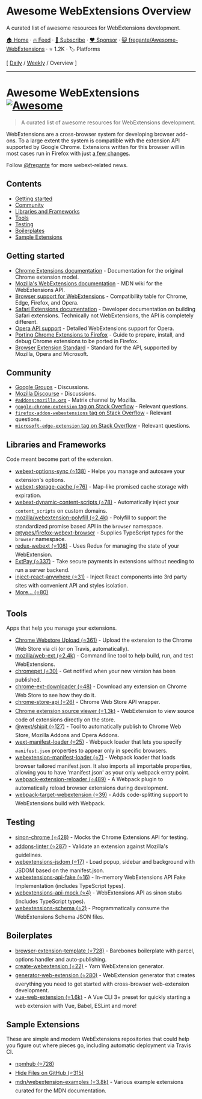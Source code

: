 # Awesome WebExtensions Overview

A curated list of awesome resources for WebExtensions development.

[🏠 Home](/README.md) · [🔥 Feed](https://www.trackawesomelist.com/fregante/Awesome-WebExtensions/rss.xml) · [📮 Subscribe](https://trackawesomelist.us17.list-manage.com/subscribe?u=d2f0117aa829c83a63ec63c2f&id=36a103854c) · [❤️  Sponsor](https://github.com/sponsors/theowenyoung) · [😺 fregante/Awesome-WebExtensions](https://github.com/fregante/Awesome-WebExtensions) · ⭐ 1.2K · 🏷️ Platforms

[ [Daily](/content/fregante/Awesome-WebExtensions/README.md) / [Weekly](/content/fregante/Awesome-WebExtensions/week/README.md) / Overview ]

---

# Awesome WebExtensions [![Awesome](https://awesome.re/badge.svg)](https://awesome.re)

> A curated list of awesome resources for WebExtensions development.

WebExtensions are a cross-browser system for developing browser add-ons. To a large extent the system is compatible with the extension API supported by Google Chrome. Extensions written for this browser will in most cases run in Firefox with just [a few changes](https://developer.mozilla.org/en-US/Add-ons/WebExtensions/Porting_a_Google_Chrome_extension).

Follow [@fregante](https://fregante.com) for more webext-related news.

## Contents

*   [Getting started](#getting-started)
*   [Community](#community)
*   [Libraries and Frameworks](#libraries-and-frameworks)
*   [Tools](#tools)
*   [Testing](#testing)
*   [Boilerplates](#boilerplates)
*   [Sample Extensions](#sample-extensions)

## Getting started

*   [Chrome Extensions documentation](https://developer.chrome.com/docs/extensions/reference) - Documentation for the original Chrome extension model.
*   [Mozilla's WebExtensions documentation](https://developer.mozilla.org/en-US/Add-ons/WebExtensions) - MDN wiki for the WebExtensions API.
*   [Browser support for WebExtensions](https://developer.mozilla.org/en-US/Add-ons/WebExtensions/Browser_support_for_JavaScript_APIs) - Compatibility table for Chrome, Edge, Firefox, and Opera.
*   [Safari Extensions documentation](https://developer.apple.com/safari/extensions/) - Developer documentation on building Safari extensions. Technically not WebExtensions, the API is completely different.
*   [Opera API support](https://dev.opera.com/extensions/apis/) - Detailed WebExtensions support for Opera.
*   [Porting Chrome Extensions to Firefox](https://extensionworkshop.com/documentation/develop/porting-a-google-chrome-extension) - Guide to prepare, install, and debug Chrome extensions to be ported in Firefox.
*   [Browser Extension Standard](https://browserext.github.io/browserext/) - Standard for the API, supported by Mozilla, Opera and Microsoft.

## Community

*   [Google Groups](https://groups.google.com/a/chromium.org/forum/#!forum/chromium-extensions) - Discussions.
*   [Mozilla Discourse](https://discourse.mozilla.org/c/add-ons) - Discussions.
*   [`#addons:mozilla.org`](https://matrix.to/#/#addons:mozilla.org) - Matrix channel by Mozilla.
*   [`google-chrome-extension` tag on Stack Overflow](https://stackoverflow.com/questions/tagged/google-chrome-extension) - Relevant questions.
*   [`firefox-addon-webextensions` tag on Stack Overflow](https://stackoverflow.com/questions/tagged/firefox-addon-webextensions) - Relevant questions.
*   [`microsoft-edge-extension` tag on Stack Overflow](https://stackoverflow.com/questions/tagged/microsoft-edge-extension) - Relevant questions.

## Libraries and Frameworks

Code meant become part of the extension.

*   [webext-options-sync (⭐138)](https://github.com/fregante/webext-options-sync) - Helps you manage and autosave your extension's options.
*   [webext-storage-cache (⭐76)](https://github.com/fregante/webext-storage-cache) - Map-like promised cache storage with expiration.
*   [webext-dynamic-content-scripts (⭐78)](https://github.com/fregante/webext-dynamic-content-scripts) - Automatically inject your `content_scripts` on custom domains.
*   [mozilla/webextension-polyfill (⭐2.4k)](https://github.com/mozilla/webextension-polyfill) - Polyfill to support the standardized promise based API in the `browser` namespace.
*   [@types/firefox-webext-browser](https://www.npmjs.com/package/@types/firefox-webext-browser) - Supplies TypeScript types for the `browser` namespace.
*   [redux-webext (⭐108)](https://github.com/ivantsov/redux-webext) - Uses Redux for managing the state of your WebExtension.
*   [ExtPay (⭐337)](https://github.com/Glench/ExtPay) - Take secure payments in extensions without needing to run a server backend.
*   [inject-react-anywhere (⭐31)](https://github.com/OlegWock/inject-react-anywhere) - Inject React components into 3rd party sites with convenient API and styles isolation.
*   [More… (⭐80)](https://github.com/fregante/webext-fun)

## Tools

Apps that help you manage your extensions.

*   [Chrome Webstore Upload (⭐361)](https://github.com/fregante/chrome-webstore-upload-cli) - Upload the extension to the Chrome Web Store via cli (or on Travis, automatically).
*   [mozilla/web-ext (⭐2.4k)](https://github.com/mozilla/web-ext) - Command line tool to help build, run, and test WebExtensions.
*   [chromepet (⭐30)](https://github.com/ZenHubIO/chromepet) - Get notified when your new version has been published.
*   [chrome-ext-downloader (⭐48)](https://github.com/jiripospisil/chrome-ext-downloader) - Download any extension on Chrome Web Store to see how they do it.
*   [chrome-store-api (⭐26)](https://github.com/acvetkov/chrome-store-api) - Chrome Web Store API wrapper.
*   [Chrome extension source viewer (⭐1.3k)](https://github.com/Rob--W/crxviewer) - WebExtension to view source code of extensions directly on the store.
*   [@wext/shipit (⭐127)](https://github.com/LinusU/wext-shipit) - Tool to automatically publish to Chrome Web Store, Mozilla Addons and Opera Addons.
*   [wext-manifest-loader (⭐25)](https://github.com/abhijithvijayan/wext-manifest-loader) - Webpack loader that lets you specify `manifest.json` properties to appear only in specific browsers.
*   [webextension-manifest-loader (⭐7)](https://github.com/jsmnbom/webextension-manifest-loader) - Webpack loader that loads browser tailored manifest.json. It also imports all importable properties, allowing you to have 'manifest.json' as your only webpack entry point.
*   [webpack-extension-reloader (⭐489)](https://github.com/rubenspgcavalcante/webpack-extension-reloader) - A Webpack plugin to automatically reload browser extensions during development.
*   [webpack-target-webextension (⭐39)](https://github.com/awesome-webextension/webpack-target-webextension) - Adds code-splitting support to WebExtensions build with Webpack.

## Testing

*   [sinon-chrome (⭐428)](https://github.com/acvetkov/sinon-chrome) - Mocks the Chrome Extensions API for testing.
*   [addons-linter (⭐287)](https://github.com/mozilla/addons-linter) - Validate an extension against Mozilla's guidelines.
*   [webextensions-jsdom (⭐17)](https://github.com/stoically/webextensions-jsdom) - Load popup, sidebar and background with JSDOM based on the manifest.json.
*   [webextensions-api-fake (⭐16)](https://github.com/stoically/webextensions-api-fake) - In-memory WebExtensions API Fake Implementation (includes TypeScript types).
*   [webextensions-api-mock (⭐4)](https://github.com/stoically/webextensions-api-mock) - WebExtensions API as sinon stubs (includes TypeScript types).
*   [webextensions-schema (⭐2)](https://github.com/stoically/webextensions-schema) - Programmatically consume the WebExtensions Schema JSON files.

## Boilerplates

*   [browser-extension-template (⭐728)](https://github.com/fregante/browser-extension-template) - Barebones boilerplate with parcel, options handler and auto-publishing.
*   [create-webextension (⭐22)](https://github.com/rpl/create-webextension) - Yarn WebExtension generator.
*   [generator-web-extension (⭐280)](https://github.com/webextension-toolbox/generator-web-extension) - WebExtension generator that creates everything you need to get started with cross-browser web-extension development.
*   [vue-web-extension (⭐1.6k)](https://github.com/Kocal/vue-web-extension) - A Vue CLI 3+ preset for quickly starting a web extension with Vue, Babel, ESLint and more!

## Sample Extensions

These are simple and modern WebExtensions repositories that could help you figure out where pieces go, including automatic deployment via Travis CI.

*   [npmhub (⭐728)](https://github.com/npmhub/npmhub)
*   [Hide Files on GitHub (⭐315)](https://github.com/sindresorhus/hide-files-on-github)
*   [mdn/webextension-examples (⭐3.8k)](https://github.com/mdn/webextensions-examples) - Various example extensions curated for the MDN documentation.

